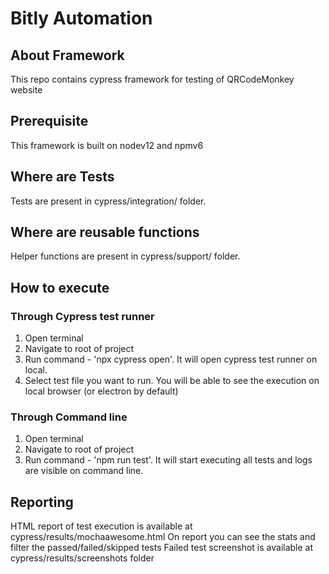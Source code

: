 #   Bitly Automation

##  About Framework
This repo contains cypress framework for testing of QRCodeMonkey website

## Prerequisite
This framework is built on nodev12 and npmv6

##  Where are Tests
Tests are present in cypress/integration/ folder.

##  Where are reusable functions
Helper functions are present in cypress/support/ folder.

## How to execute
### Through Cypress test runner
1. Open terminal
2. Navigate to root of project
3. Run command - 'npx cypress open'. It will open cypress test runner on local.
4. Select test file you want to run. You will be able to see the execution on local browser (or electron by default)

### Through Command line
1. Open terminal
2. Navigate to root of project
3. Run command - 'npm run test'. It will start executing all tests and logs are visible on command line.

## Reporting
HTML report of test execution is available at cypress/results/mochaawesome.html
On report you can see the stats and filter the passed/failed/skipped tests
Failed test screenshot is available at cypress/results/screenshots folder

